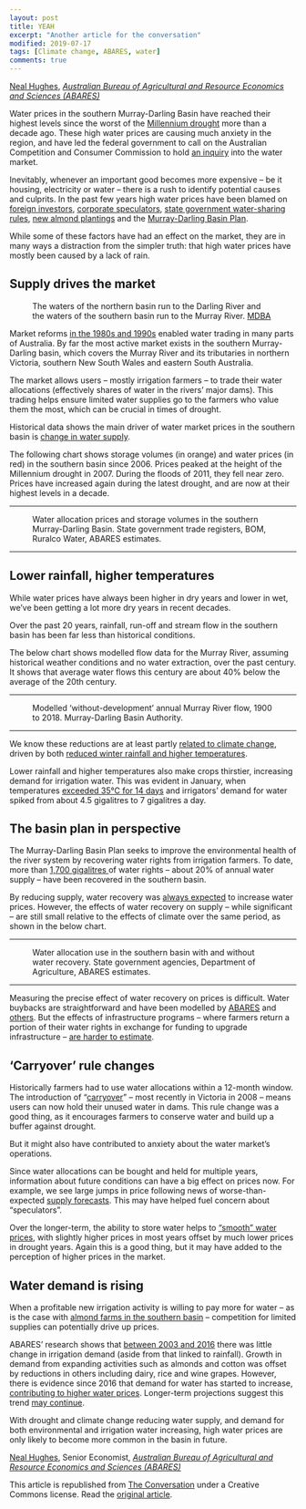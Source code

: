 ```yaml
---
layout: post
title: YEAH
excerpt: "Another article for the conversation"
modified: 2019-07-17
tags: [Climate change, ABARES, water]
comments: true
---
```


<span><a href="https://theconversation.com/profiles/neal-hughes-360453">Neal Hughes</a>, <em><a href="http://theconversation.com/institutions/australian-bureau-of-agricultural-and-resource-economics-and-sciences-abares-3697">Australian Bureau of Agricultural and Resource Economics and Sciences (ABARES)</a></em></span>

<p>Water prices in the southern Murray-Darling Basin have reached their highest levels since the worst of the <a href="http://www.bom.gov.au/climate/updates/articles/a010-southern-rainfall-decline.shtml#toc1">Millennium drought</a> more than a decade ago. These high water prices are causing much anxiety in the region, and have led the federal government to call on the Australian Competition and Consumer Commission to hold <a href="https://www.abc.net.au/news/rural/2019-05-30/new-water-minister-ready-for-accc-inquiry/11161730">an inquiry</a> into the water market. </p>

<p>Inevitably, whenever an important good becomes more expensive – be it housing, electricity or water – there is a rush to identify potential causes and culprits. In the past few years high water prices have been blamed on <a href="https://www.abc.net.au/news/rural/2019-03-25/foreign-owned-water-entitlement-register-reveals-key-countries/10923384">foreign investors</a>, <a href="https://www.theguardian.com/australia-news/2019/may/29/water-investment-companies-score-bumper-year-as-farmers-hit-by-drought">corporate speculators</a>, <a href="https://www.abc.net.au/news/rural/2019-03-09/irrigators-signal-electoral-challenge-in-safe-liberal-farrer/10852828">state government water-sharing rules</a>, <a href="https://www.afr.com/real-estate/commercial/development/murraydarling-water-scarcity-bites-almond-citrus-grape-growers-20190301-h1bw1n">new almond plantings</a> and the <a href="https://amp.abc.net.au/article/10931366">Murray-Darling Basin Plan</a>.</p>

<p>While some of these factors have had an effect on the market, they are in many ways a distraction from the simpler truth: that high water prices have mostly been caused by a lack of rain.</p>

<h2>Supply drives the market</h2>

<figure class="align-right zoomable">
            <a href="https://images.theconversation.com/files/283224/original/file-20190709-51312-1bmd1r9.jpg?ixlib=rb-1.1.0&amp;q=45&amp;auto=format&amp;w=1000&amp;fit=clip"><img alt="" src="https://images.theconversation.com/files/283224/original/file-20190709-51312-1bmd1r9.jpg?ixlib=rb-1.1.0&amp;q=45&amp;auto=format&amp;w=237&amp;fit=clip" srcset="https://images.theconversation.com/files/283224/original/file-20190709-51312-1bmd1r9.jpg?ixlib=rb-1.1.0&amp;q=45&amp;auto=format&amp;w=600&amp;h=839&amp;fit=crop&amp;dpr=1 600w, https://images.theconversation.com/files/283224/original/file-20190709-51312-1bmd1r9.jpg?ixlib=rb-1.1.0&amp;q=30&amp;auto=format&amp;w=600&amp;h=839&amp;fit=crop&amp;dpr=2 1200w, https://images.theconversation.com/files/283224/original/file-20190709-51312-1bmd1r9.jpg?ixlib=rb-1.1.0&amp;q=15&amp;auto=format&amp;w=600&amp;h=839&amp;fit=crop&amp;dpr=3 1800w, https://images.theconversation.com/files/283224/original/file-20190709-51312-1bmd1r9.jpg?ixlib=rb-1.1.0&amp;q=45&amp;auto=format&amp;w=754&amp;h=1054&amp;fit=crop&amp;dpr=1 754w, https://images.theconversation.com/files/283224/original/file-20190709-51312-1bmd1r9.jpg?ixlib=rb-1.1.0&amp;q=30&amp;auto=format&amp;w=754&amp;h=1054&amp;fit=crop&amp;dpr=2 1508w, https://images.theconversation.com/files/283224/original/file-20190709-51312-1bmd1r9.jpg?ixlib=rb-1.1.0&amp;q=15&amp;auto=format&amp;w=754&amp;h=1054&amp;fit=crop&amp;dpr=3 2262w" sizes="(min-width: 1466px) 754px, (max-width: 599px) 100vw, (min-width: 600px) 600px, 237px"></a>
            <figcaption>
              <span class="caption">The waters of the northern basin run to the Darling River and the waters of the southern basin run to the Murray River.</span>
              <span class="attribution"><a class="source" href="https://www.mdba.gov.au/discover-basin/landscape/geography">MDBA</a></span>
            </figcaption>
          </figure>

<p>Market reforms <a href="http://www.agriculture.gov.au/abares/publications/insights/snapshot-of-australian-water-markets#australian--water-markets-why-where-who-and-how">in the 1980s and 1990s</a> enabled water trading in many parts of Australia. By far the most active market exists in the southern Murray-Darling basin, which covers the Murray River and its tributaries in northern Victoria, southern New South Wales and eastern South Australia.  </p>

<p>The market allows users – mostly irrigation farmers – to trade their water allocations (effectively shares of water in the rivers’ major dams). This trading helps ensure limited water supplies go to the farmers who value them the most, which can be crucial in times of drought.</p>

<p>Historical data shows the main driver of water market prices in the southern basin is <a href="http://www.agriculture.gov.au/abares/Documents/SnapshotOfAustralianWaterMarkets_v1.0.0.pdf">change in water supply</a>. </p>

<p>The following chart shows storage volumes (in orange) and water  prices (in red) in the southern basin since 2006. Prices peaked at the height of the Millennium drought in 2007. During the floods of 2011, they fell near zero.  Prices have increased again during the latest drought, and are now at their highest levels in a decade. </p>

<hr>

<figure class="align-center ">
            <img alt="" src="https://images.theconversation.com/files/283617/original/file-20190711-44497-ddror9.png?ixlib=rb-1.1.0&amp;q=45&amp;auto=format&amp;w=754&amp;fit=clip" srcset="https://images.theconversation.com/files/283617/original/file-20190711-44497-ddror9.png?ixlib=rb-1.1.0&amp;q=45&amp;auto=format&amp;w=600&amp;h=269&amp;fit=crop&amp;dpr=1 600w, https://images.theconversation.com/files/283617/original/file-20190711-44497-ddror9.png?ixlib=rb-1.1.0&amp;q=30&amp;auto=format&amp;w=600&amp;h=269&amp;fit=crop&amp;dpr=2 1200w, https://images.theconversation.com/files/283617/original/file-20190711-44497-ddror9.png?ixlib=rb-1.1.0&amp;q=15&amp;auto=format&amp;w=600&amp;h=269&amp;fit=crop&amp;dpr=3 1800w, https://images.theconversation.com/files/283617/original/file-20190711-44497-ddror9.png?ixlib=rb-1.1.0&amp;q=45&amp;auto=format&amp;w=754&amp;h=338&amp;fit=crop&amp;dpr=1 754w, https://images.theconversation.com/files/283617/original/file-20190711-44497-ddror9.png?ixlib=rb-1.1.0&amp;q=30&amp;auto=format&amp;w=754&amp;h=338&amp;fit=crop&amp;dpr=2 1508w, https://images.theconversation.com/files/283617/original/file-20190711-44497-ddror9.png?ixlib=rb-1.1.0&amp;q=15&amp;auto=format&amp;w=754&amp;h=338&amp;fit=crop&amp;dpr=3 2262w" sizes="(min-width: 1466px) 754px, (max-width: 599px) 100vw, (min-width: 600px) 600px, 237px">
            <figcaption>
              <span class="caption">Water allocation prices and storage volumes in the southern Murray-Darling Basin.</span>
              <span class="attribution"><span class="source">State government trade registers, BOM, Ruralco Water, ABARES estimates.</span></span>
            </figcaption>
          </figure>

<hr>

<h2>Lower rainfall, higher temperatures</h2>

<p>While water prices have always been higher in dry years and lower in wet, we’ve been getting a lot more dry years in recent decades.  </p>

<p>Over the past 20 years, rainfall, run-off and stream flow in the southern basin has been far less than historical conditions.  </p>

<p>The below chart shows modelled flow data for the Murray River, assuming historical weather conditions and no water extraction, over the past century. It shows that average water flows this century are about 40% below the average of the 20th century.</p>

<hr>

<figure class="align-center ">
            <img alt="" src="https://images.theconversation.com/files/283618/original/file-20190711-44497-1uafl1g.png?ixlib=rb-1.1.0&amp;q=45&amp;auto=format&amp;w=754&amp;fit=clip" srcset="https://images.theconversation.com/files/283618/original/file-20190711-44497-1uafl1g.png?ixlib=rb-1.1.0&amp;q=45&amp;auto=format&amp;w=600&amp;h=269&amp;fit=crop&amp;dpr=1 600w, https://images.theconversation.com/files/283618/original/file-20190711-44497-1uafl1g.png?ixlib=rb-1.1.0&amp;q=30&amp;auto=format&amp;w=600&amp;h=269&amp;fit=crop&amp;dpr=2 1200w, https://images.theconversation.com/files/283618/original/file-20190711-44497-1uafl1g.png?ixlib=rb-1.1.0&amp;q=15&amp;auto=format&amp;w=600&amp;h=269&amp;fit=crop&amp;dpr=3 1800w, https://images.theconversation.com/files/283618/original/file-20190711-44497-1uafl1g.png?ixlib=rb-1.1.0&amp;q=45&amp;auto=format&amp;w=754&amp;h=338&amp;fit=crop&amp;dpr=1 754w, https://images.theconversation.com/files/283618/original/file-20190711-44497-1uafl1g.png?ixlib=rb-1.1.0&amp;q=30&amp;auto=format&amp;w=754&amp;h=338&amp;fit=crop&amp;dpr=2 1508w, https://images.theconversation.com/files/283618/original/file-20190711-44497-1uafl1g.png?ixlib=rb-1.1.0&amp;q=15&amp;auto=format&amp;w=754&amp;h=338&amp;fit=crop&amp;dpr=3 2262w" sizes="(min-width: 1466px) 754px, (max-width: 599px) 100vw, (min-width: 600px) 600px, 237px">
            <figcaption>
              <span class="caption">Modelled ‘without-development’ annual Murray River flow, 1900 to 2018.</span>
              <span class="attribution"><span class="source">Murray-Darling Basin Authority.</span></span>
            </figcaption>
          </figure>

<hr>


<p>We know these reductions are at least partly <a href="http://www.seaci.org/publications/documents/SEACI-2Reports/SEACI_Phase2_SynthesisReport.pdf">related to climate change</a>, driven by both <a href="http://www.mssanz.org.au/modsim09/G5/cowan.pdf">reduced winter rainfall and higher temperatures</a>.</p>

<p>Lower rainfall and higher temperatures also make crops thirstier, increasing demand for irrigation water. This was evident in January, when temperatures <a href="https://www.weeklytimesnow.com.au/news/national/irrigation-demand-lower-murray-river-nearly-parched/news-story/4e1368e376e270c57ac58e09f4bc5c3a">exceeded 35℃ for 14 days</a> and irrigators’ demand for water spiked from about 4.5 gigalitres to 7 gigalitres a day.</p>

<h2>The basin plan in perspective</h2>

<p>The Murray-Darling Basin Plan seeks to improve the environmental health of the river system by recovering water rights from irrigation farmers. To date, more than <a href="http://www.agriculture.gov.au/water/mdb/progress-recovery/progress-of-water-recovery">1,700 gigalitres </a> of water rights – about 20% of annual water supply – have been recovered in the southern basin. </p>

<p>By reducing supply, water recovery was <a href="http://data.daff.gov.au/data/warehouse/pe_abarebrs99014438/waterbuyback.pdf">always expected</a>  to increase water prices. However, the effects of water recovery on supply – while significant – are still small relative to the effects of climate over the same period, as shown in the below chart. </p>

<hr>

<figure class="align-center ">
            <img alt="" src="https://images.theconversation.com/files/283619/original/file-20190711-44432-12kxnau.png?ixlib=rb-1.1.0&amp;q=45&amp;auto=format&amp;w=754&amp;fit=clip" srcset="https://images.theconversation.com/files/283619/original/file-20190711-44432-12kxnau.png?ixlib=rb-1.1.0&amp;q=45&amp;auto=format&amp;w=600&amp;h=269&amp;fit=crop&amp;dpr=1 600w, https://images.theconversation.com/files/283619/original/file-20190711-44432-12kxnau.png?ixlib=rb-1.1.0&amp;q=30&amp;auto=format&amp;w=600&amp;h=269&amp;fit=crop&amp;dpr=2 1200w, https://images.theconversation.com/files/283619/original/file-20190711-44432-12kxnau.png?ixlib=rb-1.1.0&amp;q=15&amp;auto=format&amp;w=600&amp;h=269&amp;fit=crop&amp;dpr=3 1800w, https://images.theconversation.com/files/283619/original/file-20190711-44432-12kxnau.png?ixlib=rb-1.1.0&amp;q=45&amp;auto=format&amp;w=754&amp;h=338&amp;fit=crop&amp;dpr=1 754w, https://images.theconversation.com/files/283619/original/file-20190711-44432-12kxnau.png?ixlib=rb-1.1.0&amp;q=30&amp;auto=format&amp;w=754&amp;h=338&amp;fit=crop&amp;dpr=2 1508w, https://images.theconversation.com/files/283619/original/file-20190711-44432-12kxnau.png?ixlib=rb-1.1.0&amp;q=15&amp;auto=format&amp;w=754&amp;h=338&amp;fit=crop&amp;dpr=3 2262w" sizes="(min-width: 1466px) 754px, (max-width: 599px) 100vw, (min-width: 600px) 600px, 237px">
            <figcaption>
              <span class="caption">Water allocation use in the southern basin with and without water recovery.</span>
              <span class="attribution"><span class="source">State government agencies, Department of Agriculture, ABARES estimates.</span></span>
            </figcaption>
          </figure>

<hr>

<p>Measuring the precise effect of water recovery on prices is difficult. Water buybacks are straightforward and have been modelled by <a href="http://data.daff.gov.au/data/warehouse/9aaw/2016/smdwm_d9aawr20161202/smdbWaterAllocMarket_v1.1.0.pdf">ABARES</a> and <a href="http://www.agriculture.gov.au/water/markets/supply-side-drivers">others</a>. But the effects of infrastructure programs – where farmers return a portion of their water rights in exchange for funding to upgrade infrastructure – <a href="http://data.daff.gov.au/data/warehouse/9aaw/2016/smdwm_d9aawr20161202/smdbWaterAllocMarket_v1.1.0.pdf">are harder to estimate</a>.</p>

<h2>‘Carryover’ rule changes</h2>

<p>Historically farmers had to use water allocations within a 12-month window. The introduction of “<a href="http://data.daff.gov.au/data/warehouse/9aan/9aanw/2013/StrgRtsWtrAllocMDB/StrgRtsWtrAllocMDB20131212_v1.0.0.pdf">carryover</a>” – most recently in Victoria in 2008 – means users can now hold their unused water in dams. This rule change was a good thing, as it  encourages farmers to conserve water and build up a buffer against drought. </p>

<p>But it might also have contributed to anxiety about the water market’s operations.</p>

<p>Since water allocations can be bought and held for multiple years, information about future conditions can have a big effect on prices now. For example, we see large jumps in price following news of worse-than-expected <a href="https://www.weeklytimesnow.com.au/news/national/murray-darling-basin-water-prices-surge-to-550-a-megalitre/news-story/89b12d32d2136d11f48cbbf0f9c8ed0c">supply forecasts</a>. This may have helped fuel concern about “speculators”. </p>

<p>Over the longer-term, the ability to store water helps to <a href="http://www.agriculture.gov.au/abares/Documents/SnapshotOfAustralianWaterMarkets_v1.0.0.pdf">“smooth” water prices</a>, with slightly higher prices in most years offset by much lower prices in drought years. Again this is a good thing, but it may have added to the perception of higher prices in the market. </p>

<h2>Water demand is rising</h2>

<p>When a profitable new irrigation activity is willing to pay more for water – as is the case with <a href="https://www.theguardian.com/australia-news/2019/may/26/tough-nut-to-crack-the-almond-boom-and-its-drain-on-the-murray-darling">almond farms in the southern basin</a> – competition for limited supplies can potentially drive up prices. </p>

<p>ABARES’ research shows that <a href="http://www.agriculture.gov.au/abares/research-topics/water/future-scenarios-smdb">between 2003 and 2016</a> there was little change in irrigation demand (aside from that linked to rainfall). Growth in demand from expanding activities such as almonds and cotton was offset by reductions in others including dairy, rice and wine grapes. However, there is evidence since 2016 that demand for water has started to increase, <a href="http://www.agriculture.gov.au/abares/research-topics/water/water-market-outlook">contributing to higher water prices</a>. Longer-term projections suggest this trend <a href="https://waterregister.vic.gov.au/images/documents/Water_availability_fact_sheet.pdf">may continue</a>.</p>

<p>With drought and climate change reducing water supply, and demand for both environmental and irrigation water increasing, high water prices are only likely to become more common in the basin in future.<!-- Below is The Conversation's page counter tag. Please DO NOT REMOVE. --><img src="https://counter.theconversation.com/content/119993/count.gif?distributor=republish-lightbox-basic" alt="The Conversation" width="1" height="1" style="border: none !important; box-shadow: none !important; margin: 0 !important; max-height: 1px !important; max-width: 1px !important; min-height: 1px !important; min-width: 1px !important; opacity: 0 !important; outline: none !important; padding: 0 !important; text-shadow: none !important" /><!-- End of code. If you don't see any code above, please get new code from the Advanced tab after you click the republish button. The page counter does not collect any personal data. More info: http://theconversation.com/republishing-guidelines --></p>

<p><span><a href="https://theconversation.com/profiles/neal-hughes-360453">Neal Hughes</a>, Senior Economist, <em><a href="http://theconversation.com/institutions/australian-bureau-of-agricultural-and-resource-economics-and-sciences-abares-3697">Australian Bureau of Agricultural and Resource Economics and Sciences (ABARES)</a></em></span></p>

<p>This article is republished from <a href="http://theconversation.com">The Conversation</a> under a Creative Commons license. Read the <a href="https://theconversation.com/drought-and-climate-change-are-driving-high-water-prices-in-the-murray-darling-basin-119993">original article</a>.</p>
